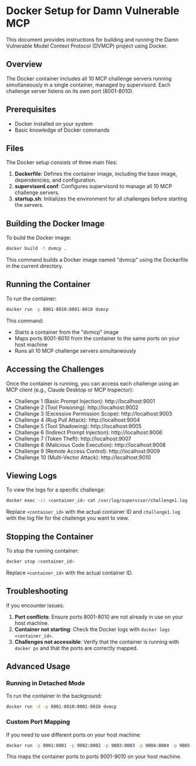 # Docker Setup for Damn Vulnerable MCP

This document provides instructions for building and running the Damn Vulnerable Model Context Protocol (DVMCP) project using Docker.

## Overview

The Docker container includes all 10 MCP challenge servers running simultaneously in a single container, managed by supervisord. Each challenge server listens on its own port (8001-8010).

## Prerequisites

- Docker installed on your system
- Basic knowledge of Docker commands

## Files

The Docker setup consists of three main files:

1. **Dockerfile**: Defines the container image, including the base image, dependencies, and configuration.
2. **supervisord.conf**: Configures supervisord to manage all 10 MCP challenge servers.
3. **startup.sh**: Initializes the environment for all challenges before starting the servers.

## Building the Docker Image

To build the Docker image:

```bash
docker build -t dvmcp .
```

This command builds a Docker image named "dvmcp" using the Dockerfile in the current directory.

## Running the Container

To run the container:

```bash
docker run -p 8001-8010:8001-8010 dvmcp
```

This command:
- Starts a container from the "dvmcp" image
- Maps ports 8001-8010 from the container to the same ports on your host machine
- Runs all 10 MCP challenge servers simultaneously

## Accessing the Challenges

Once the container is running, you can access each challenge using an MCP client (e.g., Claude Desktop or MCP Inspector):

- Challenge 1 (Basic Prompt Injection): http://localhost:9001
- Challenge 2 (Tool Poisoning): http://localhost:9002
- Challenge 3 (Excessive Permission Scope): http://localhost:9003
- Challenge 4 (Rug Pull Attack): http://localhost:9004
- Challenge 5 (Tool Shadowing): http://localhost:9005
- Challenge 6 (Indirect Prompt Injection): http://localhost:9006
- Challenge 7 (Token Theft): http://localhost:9007
- Challenge 8 (Malicious Code Execution): http://localhost:9008
- Challenge 9 (Remote Access Control): http://localhost:9009
- Challenge 10 (Multi-Vector Attack): http://localhost:9010

## Viewing Logs

To view the logs for a specific challenge:

```bash
docker exec -it <container_id> cat /var/log/supervisor/challenge1.log
```

Replace `<container_id>` with the actual container ID and `challenge1.log` with the log file for the challenge you want to view.

## Stopping the Container

To stop the running container:

```bash
docker stop <container_id>
```

Replace `<container_id>` with the actual container ID.

## Troubleshooting

If you encounter issues:

1. **Port conflicts**: Ensure ports 8001-8010 are not already in use on your host machine.
2. **Container not starting**: Check the Docker logs with `docker logs <container_id>`.
3. **Challenges not accessible**: Verify that the container is running with `docker ps` and that the ports are correctly mapped.

## Advanced Usage

### Running in Detached Mode

To run the container in the background:

```bash
docker run -d -p 8001-8010:8001-8010 dvmcp
```

### Custom Port Mapping

If you need to use different ports on your host machine:

```bash
docker run -p 9001:8001 -p 9002:8002 -p 9003:8003 -p 9004:8004 -p 9005:8005 -p 9006:8006 -p 9007:8007 -p 9008:8008 -p 9009:8009 -p 9010:8010 dvmcp
```

This maps the container ports to ports 9001-9010 on your host machine.
